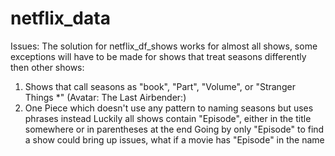 # netflix_data



Issues:
The solution for netflix_df_shows works for almost all shows, some exceptions will have to be made for shows that treat seasons differently then other shows:
1. Shows that call seasons as "book", "Part", "Volume", or "Stranger Things *" (Avatar: The Last Airbender:)
2. One Piece which doesn't use any pattern to naming seasons but uses phrases instead
    Luckily all shows contain "Episode", either in the title somewhere or in parentheses at the end
Going by only "Episode" to find a show could bring up issues, what if a movie has "Episode" in the name 